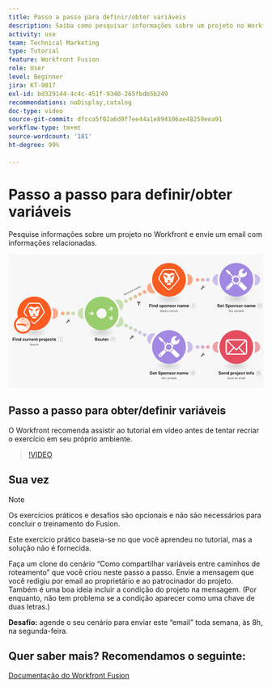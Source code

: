 ```yaml
---
title: Passo a passo para definir/obter variáveis
description: Saiba como pesquisar informações sobre um projeto no Workfront e enviar um email com informações relacionadas no [!DNL Adobe Workfront Fusion].
activity: use
team: Technical Marketing
type: Tutorial
feature: Workfront Fusion
role: User
level: Beginner
jira: KT-9017
exl-id: bd329144-4c4c-451f-9340-265fbdb5b249
recommendations: noDisplay,catalog
doc-type: video
source-git-commit: dfcca5f02a6d9f7ee44a1e894106ae48259eea91
workflow-type: tm+mt
source-wordcount: '181'
ht-degree: 99%

---
```


# Passo a passo para definir/obter variáveis

Pesquise informações sobre um projeto no Workfront e envie um email com informações relacionadas.

![Uma imagem do cenário do Fusion](assets/universal-connectors-and-routing-8.png)

## Passo a passo para obter/definir variáveis

O Workfront recomenda assistir ao tutorial em vídeo antes de tentar recriar o exercício em seu próprio ambiente.

>[!VIDEO](https://video.tv.adobe.com/v/335276/?quality=12&learn=on&enablevpops)


## Sua vez

>[!NOTE]
>
>Os exercícios práticos e desafios são opcionais e não são necessários para concluir o treinamento do Fusion.

Este exercício prático baseia-se no que você aprendeu no tutorial, mas a solução não é fornecida.

Faça um clone do cenário “Como compartilhar variáveis entre caminhos de roteamento” que você criou neste passo a passo. Envie a mensagem que você redigiu por email ao proprietário e ao patrocinador do projeto. Também é uma boa ideia incluir a condição do projeto na mensagem. (Por enquanto, não tem problema se a condição aparecer como uma chave de duas letras.)

**Desafio:** agende o seu cenário para enviar este “email” toda semana, às 8h, na segunda-feira.

## Quer saber mais? Recomendamos o seguinte:

[Documentação do Workfront Fusion](https://experienceleague.adobe.com/en/docs/workfront-fusion/using/get-started-with-fusion/understand-workfront-fusion/workfront-fusion-overview)
